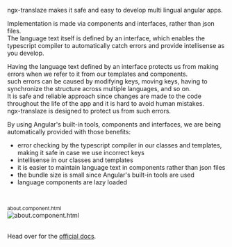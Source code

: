ngx-translaze makes it safe and easy to develop multi lingual angular apps.<br/>

Implementation is made via components and interfaces, rather than json files.<br/>
The language text itself is defined by an interface, which enables the typescript compiler to automatically
catch errors and provide intellisense as you develop.<br/>

Having the language text defined by an interface protects us from making errors when we refer to it from our templates
and components.<br/>
such errors can be caused by modifying keys, moving keys, having to synchronize the
structure across multiple languages, and so on.<br/>
It is safe and reliable approach since changes are made to the code throughout the life of the app and it is hard
to avoid human mistakes.<br/>
ngx-translaze is designed to protect us from such errors.<br/>

By using Angular's built-in tools, components and interfaces, we are being automatically provided with those benefits:
* error checking by the typescript compiler in our classes and templates, making it safe in case we use incorrect keys
* intellisense in our classes and templates
* it is easier to maintain language text in components rather than json files
* the bundle size is small since Angular's built-in tools are used
* language components are lazy loaded
<br/>

<sub>about.component.html</sub><br/>
![about.component.html](https://zohar1000.github.io/ngx-translaze/assets/images/intellisense-animated.gif)
<br/><br/>


Head over for the [official docs](https://zohar1000.github.io/ngx-translaze).
